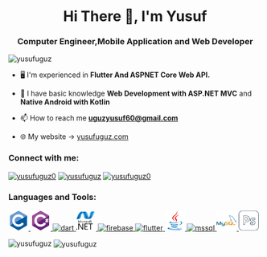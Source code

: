 <h1 align="center">Hi There 👋, I'm Yusuf</h1>
<h3 align="center">Computer Engineer,Mobile Application and Web Developer</h3>

<p align="left"> <img src="https://komarev.com/ghpvc/?username=yusufuguz&label=Profile%20views&color=0e75b6&style=flat" alt="yusufuguz" /> </p>

- 🖥️ I'm experienced in **Flutter And ASPNET Core Web API.**
- 🌱 I have basic knowledge **Web Development with ASP.NET MVC** and **Native Android with Kotlin**

- 📫 How to reach me **uguzyusuf60@gmail.com**
- 🌐 My website -> <a href="https://yusufuguz.com" target="_blank">yusufuguz.com</a>

<h3 align="left">Connect with me:</h3>
<p align="left">
<a href="https://twitter.com/yusufuguz0" target="blank"><img align="center" src="https://raw.githubusercontent.com/rahuldkjain/github-profile-readme-generator/master/src/images/icons/Social/twitter.svg" alt="yusufuguz0" height="30" width="40" /></a>
<a href="https://linkedin.com/in/yusufuguz" target="blank"><img align="center" src="https://raw.githubusercontent.com/rahuldkjain/github-profile-readme-generator/master/src/images/icons/Social/linked-in-alt.svg" alt="yusufuguz" height="30" width="40" /></a>
<a href="https://instagram.com/yusufuguz0" target="blank"><img align="center" src="https://raw.githubusercontent.com/rahuldkjain/github-profile-readme-generator/master/src/images/icons/Social/instagram.svg" alt="yusufuguz0" height="30" width="40" /></a>
</p>

<h3 align="left">Languages and Tools:</h3>
<p align="left"> <a href="https://www.cprogramming.com/" target="_blank" rel="noreferrer"> <img src="https://raw.githubusercontent.com/devicons/devicon/master/icons/c/c-original.svg" alt="c" width="40" height="40"/> </a> <a href="https://www.w3schools.com/cs/" target="_blank" rel="noreferrer"> <img src="https://raw.githubusercontent.com/devicons/devicon/master/icons/csharp/csharp-original.svg" alt="csharp" width="40" height="40"/> </a> <a href="https://dart.dev" target="_blank" rel="noreferrer"> <img src="https://www.vectorlogo.zone/logos/dartlang/dartlang-icon.svg" alt="dart" width="40" height="40"/> </a> <a href="https://dotnet.microsoft.com/" target="_blank" rel="noreferrer"> <img src="https://raw.githubusercontent.com/devicons/devicon/master/icons/dot-net/dot-net-original-wordmark.svg" alt="dotnet" width="40" height="40"/> </a> <a href="https://firebase.google.com/" target="_blank" rel="noreferrer"> <img src="https://www.vectorlogo.zone/logos/firebase/firebase-icon.svg" alt="firebase" width="40" height="40"/> </a> <a href="https://flutter.dev" target="_blank" rel="noreferrer"> <img src="https://www.vectorlogo.zone/logos/flutterio/flutterio-icon.svg" alt="flutter" width="40" height="40"/> </a> <a href="https://www.java.com" target="_blank" rel="noreferrer"> <img src="https://raw.githubusercontent.com/devicons/devicon/master/icons/java/java-original.svg" alt="java" width="40" height="40"/> </a> <a href="https://www.microsoft.com/en-us/sql-server" target="_blank" rel="noreferrer"> <img src="https://www.svgrepo.com/show/303229/microsoft-sql-server-logo.svg" alt="mssql" width="40" height="40"/> </a> <a href="https://www.mysql.com/" target="_blank" rel="noreferrer"> <img src="https://raw.githubusercontent.com/devicons/devicon/master/icons/mysql/mysql-original-wordmark.svg" alt="mysql" width="40" height="40"/> </a> <a href="https://www.photoshop.com/en" target="_blank" rel="noreferrer"> <img src="https://raw.githubusercontent.com/devicons/devicon/master/icons/photoshop/photoshop-line.svg" alt="photoshop" width="40" height="40"/> </a> </p>

<p><img align="left" src="https://github-readme-stats.vercel.app/api/top-langs?username=yusufuguz&show_icons=true&locale=en&layout=compact" alt="yusufuguz" /></p>

<p>&nbsp;<img align="center" src="https://github-readme-stats.vercel.app/api?username=yusufuguz&show_icons=true&locale=en" alt="yusufuguz" /></p>
